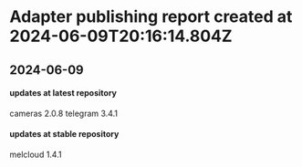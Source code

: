 # Adapter publishing report created at 2024-06-09T20:16:14.804Z

## 2024-06-09
#### updates at latest repository 
cameras 2.0.8 
telegram 3.4.1 
#### updates at stable repository 
melcloud 1.4.1 
